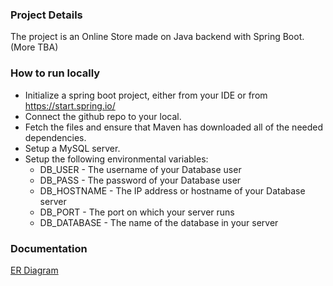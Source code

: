 ### Project Details
The project is an Online Store made on Java backend with Spring Boot. (More TBA)

### How to run locally 
* Initialize a spring boot project, either from your IDE or from https://start.spring.io/
* Connect the github repo to your local.
* Fetch the files and ensure that Maven has downloaded all of the needed dependencies. 
* Setup a MySQL server.
* Setup the following environmental variables:
    * DB_USER - The username of your Database user
    * DB_PASS - The password of your Database user
    * DB_HOSTNAME - The IP address or hostname of your Database server
    * DB_PORT - The port on which your server runs
    * DB_DATABASE - The name of the database in your server


### Documentation
[ER Diagram](https://github.com/SlaviGetov/OnlineStore/blob/main/documentation/erd.png)
